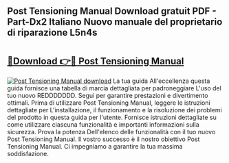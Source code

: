 ## Post Tensioning Manual Download gratuit PDF - Part-Dx2 Italiano Nuovo manuale del proprietario di riparazione L5n4s

# <h2><a href="http://dfbmqqq.blite.top/?on=Post+Tensioning+Manual">🔗Download 👉🔴 Post Tensioning Manual</a></h2>

[![Post Tensioning Manual download](https://i.imgur.com/lujVjoI.png)](http://dfbmqqq.blite.top/?on=Post+Tensioning+Manual)
La tua guida All'eccellenza questa guida fornisce una tabella di marcia dettagliata per padroneggiare L'uso del tuo nuovo REDDDDDDD. Segui per garantire prestazioni e divertimento ottimali. Prima di utilizzare Post Tensioning Manual, leggere le istruzioni dettagliate per L'installazione, il funzionamento e la risoluzione dei problemi del prodotto in questa guida per l'utente. Fornisce istruzioni dettagliate su come utilizzare ciascuna funzionalità e importanti informazioni sulla sicurezza. Prova la potenza Dell'elenco delle funzionalità con il tuo nuovo Post Tensioning Manual. Il vostro successo è il nostro obiettivo Post Tensioning Manual. Ci impegniamo a garantire la tua massima soddisfazione.
